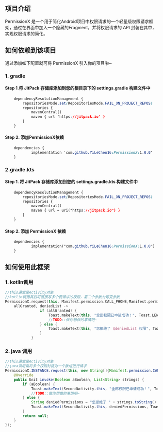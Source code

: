 ## 项目介绍

PermissionX 是一个用于简化Android项目中权限请求的一个轻量级权限请求框架，通过在界面中加入一个隐藏的Fragment，并将权限请求的 API 封装在其中，实现权限请求的简化。

## 如何依赖到该项目

通过添加如下配置就可将 PermissionX 引入你的项目啦~

### 1. gradle

#### Step 1.将 JitPack 存储库添加到您的根目录下的 settings.gradle 构建文件中

```css
	dependencyResolutionManagement {
		repositoriesMode.set(RepositoriesMode.FAIL_ON_PROJECT_REPOS)
		repositories {
			mavenCentral()
			maven { url 'https://jitpack.io' }
		}
	}
```

#### Step 2. 添加PermissionX依赖

```css
	dependencies {
	        implementation 'com.github.YiLeChen16:PermissionX:1.0.0'
	}
```

### 2.gradle.kts

#### Step 1. 将 JitPack 存储库添加到您的 settings.gradle.kts 构建文件中

```css
	dependencyResolutionManagement {
		repositoriesMode.set(RepositoriesMode.FAIL_ON_PROJECT_REPOS)
		repositories {
			mavenCentral()
			maven { url = uri("https://jitpack.io") }
		}
	}
```

#### Step 2. 添加 PermissionX 依赖

```css
	dependencies {
	        implementation("com.github.YiLeChen16:PermissionX:1.0.0")
	}
```

## 如何使用此框架

### 1. kotlin调用

```kotlin
//this通常是Activity对象
//kotlin调用其后可直接写多个要请求的权限，第二个参数为可变参数
PermissionX.request(this, Manifest.permission.CALL_PHONE,Manifest.permission.RECORD_AUDIO) { 
    allGranted, deniedList ->
                if (allGranted) {
                    Toast.makeText(this, "全部权限已申请成功！", Toast.LENGTH_SHORT).show()
                    //TODO::做你想做的事情吧~
                } else {
                    Toast.makeText(this, "您拒绝了 $deniedList 权限", Toast.LENGTH_SHORT).show()
                }
            }
```

### 2.  java 调用

```java
//this通常是Activity对象
//java调用需将多个权限封装为一个数组进行请求
PermissionX.INSTANCE.request(this, new String[]{Manifest.permission.CALL_PHONE, Manifest.permission.RECORD_AUDIO}, new Function2<Boolean, List<String>, Unit>() {
    @Override
    public Unit invoke(Boolean aBoolean, List<String> strings) {
        if (aBoolean) {
            Toast.makeText(SecondActivity.this, "全部权限已申请成功！", Toast.LENGTH_SHORT).show()
            //TODO::做你想做的事情吧~
        } else {
            String deniedPermissions = "您拒绝了 " + strings.toString() + " 权限";
            Toast.makeText(SecondActivity.this, deniedPermissions, Toast.LENGTH_SHORT).show();
        }
        return null;
    }
});
```

